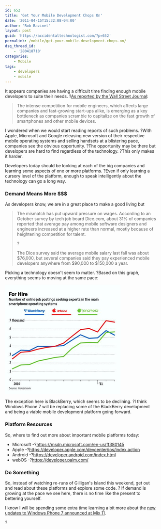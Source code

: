 ```yaml
---
id: 652
title: 'Get Your Mobile Development Chops On'
date: '2011-04-15T15:32:08-04:00'
author: 'Rob Bazinet'
layout: post
guid: 'https://accidentaltechnologist.com/?p=652'
permalink: /mobile/get-your-mobile-development-chops-on/
dsq_thread_id:
    - '280418718'
categories:
    - Mobile
tags:
    - developers
    - mobile
---
```


It appears companies are having a difficult time finding enough mobile developers to suite their needs. ?[As reported by the Wall Street Journal](https://online.wsj.com/article/SB10001424052748704547604576263200170918660.html?mod=WSJ_Tech_LEFTTopNews):

> The intense competition for mobile engineers, which affects large companies and fast-growing start-ups alike, is emerging as a key bottleneck as companies scramble to capitalize on the fast growth of smartphones and other mobile devices.

I wondered when we would start reading reports of such problems. ?With Apple, Microsoft and Google releasing new version of their respective mobile operating systems and selling handsets at a blistering pace, companies see the obvious opportunity. ?The opportunity may be there but developers are hard to find regardless of the technology. ?This only makes it harder.

Developers today should be looking at each of the big companies and learning some aspects of one or more platforms. ?Even if only learning a cursory level of the platform, enough to speak intelligently about the technology can go a long way.

### Demand Means More $$$

As developers know, we are in a great place to make a good living but

> The mismatch has put upward pressure on wages. According to an October survey by tech job board Dice.com, about 31% of companies reported that average pay among mobile software designers and engineers increased at a higher rate than normal, mostly because of heightening competition for talent.
> 
> ?
> 
> The Dice survey said the average mobile salary last fall was about $76,000, but several companies said they pay experienced mobile developers anywhere from $90,000 to $150,000 a year.

Picking a technology doesn't seem to matter. ?Based on this graph, everything seems to moving at the same pace:

![MK BL346A MOBDE NS 20110414185703](/assets/img/2011/04/MK-BL346A_MOBDE_NS_20110414185703.jpg "MK-BL346A_MOBDE_NS_20110414185703.jpg")

The exception here is BlackBerry, which seems to be declining. ?I think Windows Phone 7 will be replacing some of the BlackBerry development and being a viable mobile development platform going forward.

### Platform Resources

So, where to find out more about important mobile platforms today:

- Microsoft -?<https://msdn.microsoft.com/en-us/ff380145>
- Apple -?<https://developer.apple.com/devcenter/ios/index.action>
- Android -?<https://developer.android.com/index.html>
- webOS -?<https://developer.palm.com/>

### Do Something

So, instead of watching re-runs of Gilligan's Island this weekend, get out and read about these platforms and explore some code. ? If demand is growing at the pace we see here, there is no time like the present to bettering yourself.

I know I will be spending some extra time learning a bit more about the [new updates to Windows Phone 7 announced at Mix 11](https://windowsteamblog.com/windows_phone/b/wpdev/archive/2011/04/13/be-what-s-next-with-mango-developer-tools-and-platform.aspx).

?